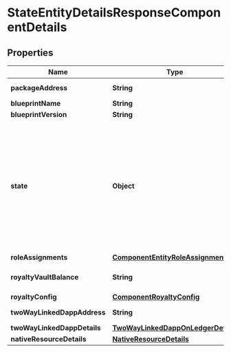 

# StateEntityDetailsResponseComponentDetails


## Properties

| Name | Type | Description | Notes |
|------------ | ------------- | ------------- | -------------|
|**packageAddress** | **String** | Bech32m-encoded human readable version of the address. |  [optional] |
|**blueprintName** | **String** |  |  |
|**blueprintVersion** | **String** |  |  |
|**state** | **Object** | A representation of a component&#39;s inner state. If this entity is a &#x60;GenericComponent&#x60;, this field will be in a programmatic JSON structure (you can deserialize it as a &#x60;ProgrammaticScryptoSborValue&#x60;). Otherwise, for \&quot;native\&quot; components such as &#x60;Account&#x60;, &#x60;Validator&#x60;, &#x60;AccessController&#x60;, &#x60;OneResourcePool&#x60;, &#x60;TwoResourcePool&#x60;, and &#x60;MultiResourcePool&#x60;, this field will be a custom JSON model defined in the Core API schema.  |  [optional] |
|**roleAssignments** | [**ComponentEntityRoleAssignments**](ComponentEntityRoleAssignments.md) |  |  [optional] |
|**royaltyVaultBalance** | **String** | String-encoded decimal representing the amount of a related fungible resource. |  [optional] |
|**royaltyConfig** | [**ComponentRoyaltyConfig**](ComponentRoyaltyConfig.md) |  |  [optional] |
|**twoWayLinkedDappAddress** | **String** | Bech32m-encoded human readable version of the address. |  [optional] |
|**twoWayLinkedDappDetails** | [**TwoWayLinkedDappOnLedgerDetails**](TwoWayLinkedDappOnLedgerDetails.md) |  |  [optional] |
|**nativeResourceDetails** | [**NativeResourceDetails**](NativeResourceDetails.md) |  |  [optional] |



